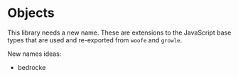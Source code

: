 # Objects

This library needs a new name. These are extensions to the JavaScript base types that are used and re-exported from `woofe` and `growle`.

New names ideas:

- bedrocke
